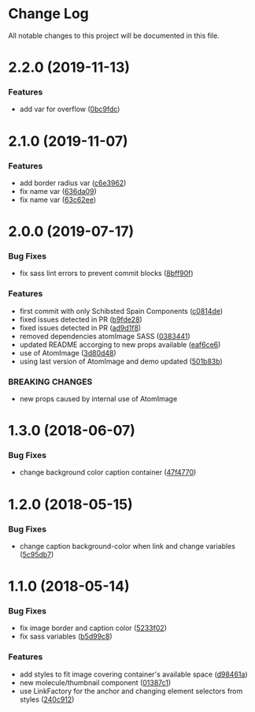 # Change Log

All notable changes to this project will be documented in this file.

<a name="2.2.0"></a>
# 2.2.0 (2019-11-13)


### Features

* add var for overflow ([0bc9fdc](https://github.com/SUI-Components/sui-components/commit/0bc9fdc))



<a name="2.1.0"></a>
# 2.1.0 (2019-11-07)


### Features

* add border radius var ([c6e3962](https://github.com/SUI-Components/sui-components/commit/c6e3962))
* fix name var ([636da09](https://github.com/SUI-Components/sui-components/commit/636da09))
* fix name var ([63c62ee](https://github.com/SUI-Components/sui-components/commit/63c62ee))



<a name="2.0.0"></a>
# 2.0.0 (2019-07-17)


### Bug Fixes

* fix sass lint errors to prevent commit blocks ([8bff90f](https://github.com/SUI-Components/sui-components/commit/8bff90f))


### Features

* first commit with only Schibsted Spain Components ([c0814de](https://github.com/SUI-Components/sui-components/commit/c0814de))
* fixed issues detected in PR ([b9fde28](https://github.com/SUI-Components/sui-components/commit/b9fde28))
* fixed issues detected in PR ([ad9d1f8](https://github.com/SUI-Components/sui-components/commit/ad9d1f8))
* removed dependencies atomImage SASS ([0383441](https://github.com/SUI-Components/sui-components/commit/0383441))
* updated README accorging to new props available ([eaf6ce6](https://github.com/SUI-Components/sui-components/commit/eaf6ce6))
* use of AtomImage ([3d80d48](https://github.com/SUI-Components/sui-components/commit/3d80d48))
* using last version of AtomImage and demo updated ([501b83b](https://github.com/SUI-Components/sui-components/commit/501b83b))


### BREAKING CHANGES

* new props caused by internal use of AtomImage



<a name="1.3.0"></a>
# 1.3.0 (2018-06-07)


### Bug Fixes

* change background color caption container ([47f4770](https://github.com/SUI-Components/sui-components/commit/47f4770))



<a name="1.2.0"></a>
# 1.2.0 (2018-05-15)


### Bug Fixes

* change caption background-color when link and change variables ([5c95db7](https://github.com/SUI-Components/sui-components/commit/5c95db7))



<a name="1.1.0"></a>
# 1.1.0 (2018-05-14)


### Bug Fixes

* fix image border and caption color ([5233f02](https://github.com/SUI-Components/sui-components/commit/5233f02))
* fix sass variables ([b5d99c8](https://github.com/SUI-Components/sui-components/commit/b5d99c8))


### Features

* add styles to fit image covering container's available space ([d98461a](https://github.com/SUI-Components/sui-components/commit/d98461a))
* new molecule/thumbnail component ([01387c1](https://github.com/SUI-Components/sui-components/commit/01387c1))
* use LinkFactory for the anchor and changing element selectors from styles ([240c912](https://github.com/SUI-Components/sui-components/commit/240c912))



